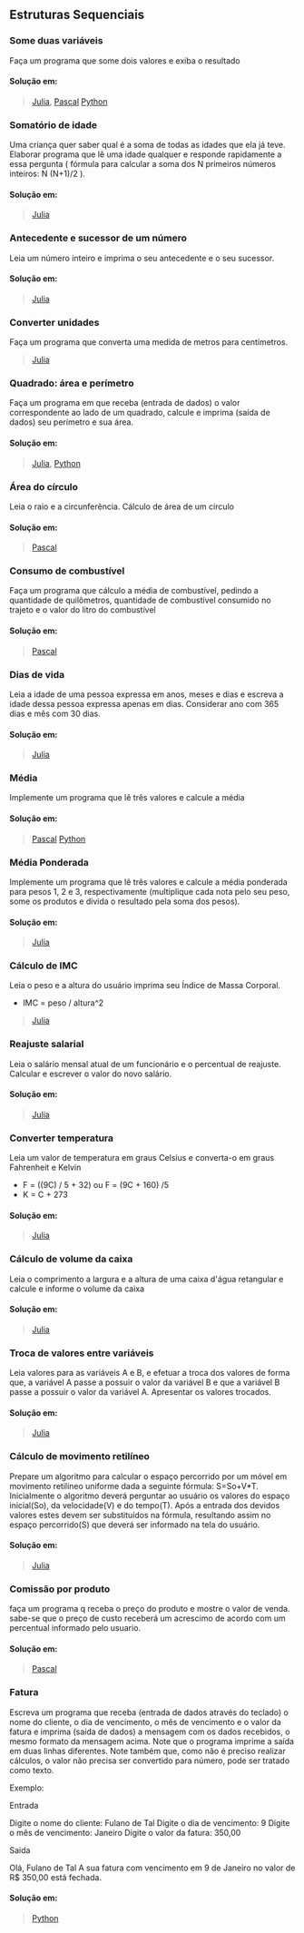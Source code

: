 ## Estruturas Sequenciais

###  Some duas variáveis 
Faça um programa que some dois valores e exiba o resultado
#### Solução em:
> [Julia](https://github.com/computersciencebr/algoritmo/tree/master/src/1-sequential-structures/julia/soma.jl),
 [Pascal](https://github.com/computersciencebr/algoritmo/tree/master/src/1-sequential-structures/pascal/soma.pas)
 [Python](https://github.com/computersciencebr/algoritmo/tree/master/src/1-sequential-structures/python/soma.py)

### Somatório de idade
Uma criança quer saber qual é a soma de todas as idades que ela já teve. Elaborar programa que lê
uma idade qualquer e responde rapidamente a essa pergunta ( fórmula para calcular a soma dos N primeiros números inteiros: N (N+1)/2 ).
#### Solução em:
> [Julia](https://github.com/computersciencebr/algoritmo/tree/master/src/1-sequential-structures/julia/somatorio-idade.jl)

### Antecedente e sucessor de um número
Leia um número inteiro e imprima o seu antecedente e o seu sucessor.
#### Solução em:
> [Julia](https://github.com/computersciencebr/algoritmo/tree/master/src/1-sequential-structures/julia/num-ant-suc.jl)

###  Converter unidades
Faça um programa que converta uma medida de metros para centímetros. 
> [Julia](https://github.com/computersciencebr/algoritmo/tree/master/src/1-sequential-structures/julia/metro2cm.jl)

### Quadrado: área e perímetro
Faça um programa em que receba (entrada de dados) o valor correspondente ao lado de um quadrado, calcule e imprima (saída de dados) seu perímetro e sua área.
#### Solução em:
> [Julia](https://github.com/computersciencebr/algoritmo/tree/master/src/1-sequential-structures/julia/quadrado.jl),
> [Python](https://github.com/computersciencebr/algoritmo/tree/master/src/1-sequential-structures/python/quadrado.py)

### Área do círculo
Leia o raio e a circunferência. Cálculo de área de um círculo
#### Solução em:
> [Pascal](https://github.com/computersciencebr/algoritmo/tree/master/src/1-sequential-structures/pascal/area-circulo.pas)

### Consumo de combustível 
Faça um programa que cálculo a média de combustível, pedindo a quantidade de quilômetros, quantidade de combustível consumido no trajeto e o valor do litro do combustível
#### Solução em:
> [Pascal](https://github.com/computersciencebr/algoritmo/tree/master/src/1-sequential-structures/pascal/consumo-combustivel.pas)

### Dias de vida
Leia a idade de uma pessoa expressa em anos, meses e dias e escreva a idade dessa pessoa expressa apenas em dias.
Considerar ano com 365 dias e mês com 30 dias.
#### Solução em:
> [Julia](https://github.com/computersciencebr/algoritmo/tree/master/src/1-sequential-structures/julia/dias-vida.jl)

### Média 
Implemente um programa que lê três valores e calcule a média
#### Solução em:
> [Pascal](https://github.com/computersciencebr/algoritmo/tree/master/src/1-sequential-structures/pascal/media.pas)
[Python](https://github.com/computersciencebr/algoritmo/tree/master/src/1-sequential-structures/python/media.py)

### Média Ponderada
Implemente um programa que lê três valores e calcule a média ponderada para pesos 1, 2 e 3, respectivamente (multiplique cada nota pelo seu peso, some os produtos e divida o resultado pela soma dos pesos).
#### Solução em:
> [Julia](https://github.com/computersciencebr/algoritmo/tree/master/src/1-sequential-structures/julia/media-ponderada.jl)

### Cálculo de IMC 
Leia o peso e a altura do usuário imprima seu Índice de Massa Corporal. 
* IMC = peso / altura^2
> [Julia](https://github.com/computersciencebr/algoritmo/tree/master/src/1-sequential-structures/julia/calc-imc.jl)

### Reajuste salarial
Leia o salário mensal atual de um funcionário e o percentual de reajuste. 
Calcular e escrever o valor do novo salário.
#### Solução em:
> [Julia](https://github.com/computersciencebr/algoritmo/tree/master/src/1-sequential-structures/julia/reajuste-salarial.jl)

### Converter temperatura
Leia um valor de temperatura em graus Celsius e converta-o em graus Fahrenheit e Kelvin
* F = ((9C) / 5 + 32) ou F = (9C + 160) /5
* K = C + 273 
#### Solução em:
> [Julia](https://github.com/computersciencebr/algoritmo/tree/master/src/1-sequential-structures/julia/temperatura.jl)

### Cálculo de volume da caixa
Leia o comprimento a largura e a altura de uma caixa d'água retangular e calcule e informe o volume da caixa
#### Solução em:
> [Julia](https://github.com/computersciencebr/algoritmo/tree/master/src/1-sequential-structures/julia/caixa-volume.jl)

### Troca de valores entre variáveis
 Leia valores para as variáveis A e B, e efetuar a troca dos valores de forma que, a variável A passe a possuir o valor da variável B e que a variável B passe a possuir o valor da variável A.  Apresentar os valores trocados.
 #### Solução em:
 > [Julia](https://github.com/computersciencebr/algoritmo/tree/master/src/1-sequential-structures/julia/troca.jl)  

### Cálculo de movimento retilíneo 
Prepare um algoritmo para calcular o espaço percorrido por um móvel em movimento retilíneo uniforme dada a seguinte fórmula: S=So+V*T. 
Inicialmente o algoritmo deverá perguntar ao usuário os valores do espaço inicial(So), da velocidade(V) e do tempo(T). 
Após a entrada dos devidos valores estes devem ser substituídos na fórmula, resultando assim no espaço percorrido(S) que deverá ser informado na tela do usuário.  
#### Solução em:
 > [Julia](https://github.com/computersciencebr/algoritmo/tree/master/src/1-sequential-structures/julia/mru.jl)  

 ### Comissão por produto
faça um programa q receba o preço do produto e mostre o valor de venda. 
sabe-se que o preço de custo receberá um acrescimo de acordo com um percentual informado pelo usuario.
#### Solução em:
> [Pascal](https://github.com/computersciencebr/algoritmo/tree/master/src/1-sequential-structures/pascal/comissao-produto.pas)

### Fatura
Escreva um programa que receba
(entrada de dados através do teclado)
o nome do cliente, o dia de vencimento,
o mês de vencimento e o valor da fatura
e imprima (saída de dados) a mensagem com os dados recebidos,
o mesmo formato da mensagem acima.
Note que o programa imprime a saída em duas linhas diferentes.
Note também que, como não é preciso realizar cálculos,
o valor não precisa ser convertido para número,
pode ser tratado como texto.

Exemplo:

Entrada

Digite o nome do cliente: Fulano de Tal
Digite o dia de vencimento: 9
Digite o mês de vencimento: Janeiro
Digite o valor da fatura: 350,00

Saida

Olá, Fulano de Tal
A sua fatura com vencimento em 9 de Janeiro no valor de R$ 350,00 está fechada.

#### Solução em:
> [Python](https://github.com/computersciencebr/algoritmo/tree/master/src/1-sequential-structures/python/fatura.py)
